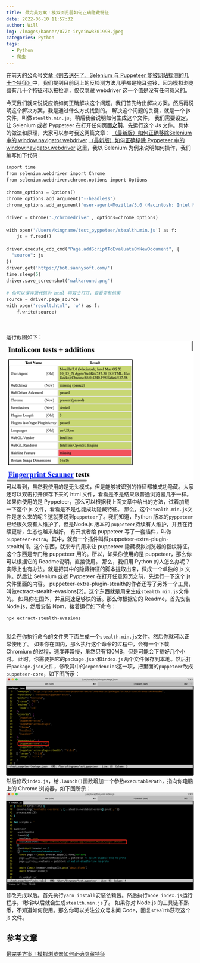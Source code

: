 ```yaml
---
title: 最完美方案！模拟浏览器如何正确隐藏特征
date: 2022-06-10 11:57:32
author: Will
img: /images/banner/072c-iryninw3301998.jpeg
categories: Python
tags:
  - Python
  - 爬虫
---
```

        

在前天的公众号文章[《别去送死了。Selenium 与 Puppeteer 能被网站探测的几十个特征》](https://mp.weixin.qq.com/s?__biz=MzI2MzEwNTY3OQ==&mid=2648979700&idx=1&sn=ec98a4dd7ad660ad8af664942c25072f&scene=21#wechat_redirect)中，我们提到目前网上的反检测方法几乎都是掩耳盗铃，因为模拟浏览器有几十个特征可以被检测，仅仅隐藏 webdriver 这一个值是没有任何意义的。
 
今天我们就来说说应该如何正确解决这个问题。我们首先给出解决方案。然后再说明这个解决方案，我是通过什么方式找到的。
解决这个问题的关键，就是一个 js 文件，叫做`stealth.min.js`。稍后我会说明如何生成这个文件。
我们需要设定，让 Selenium 或者 Pyppeteer 在打开任何页面**之前**，先运行这个 Js 文件。具体的做法和原理，大家可以参考我这两篇文章：
[（最新版）如何正确移除Selenium中的 window.navigator.webdriver](https://mp.weixin.qq.com/s?__biz=MzI2MzEwNTY3OQ==&mid=2648978304&idx=1&sn=bff6a1f03b29702f2393a9fef9a50452&scene=21#wechat_redirect)
[（最新版）如何正确移除 Pyppeteer 中的window.navigator.webdriver](https://mp.weixin.qq.com/s?__biz=MzI2MzEwNTY3OQ==&mid=2648978312&idx=1&sn=516564fbb02aca47a1e8b19e1ed9a167&chksm=f2506e68c527e77eca1c987af90c427bdb1c746f0bff6973d1f1a8dcb7d41c814b74af745c87&token=465047301&lang=zh_CN&scene=21#wechat_redirect)
这里，我以 Selenium 为例来说明如何操作，我们编写如下代码：
```python
import time
from selenium.webdriver import Chrome
from selenium.webdriver.chrome.options import Options

chrome_options = Options()
chrome_options.add_argument("--headless")
chrome_options.add_argument('user-agent=Mozilla/5.0 (Macintosh; Intel Mac OS X 10_15_7) AppleWebKit/537.36 (KHTML, like Gecko) Chrome/86.0.4240.198 Safari/537.36')

driver = Chrome('./chromedriver', options=chrome_options)

with open('/Users/kingname/test_pyppeteer/stealth.min.js') as f:
    js = f.read()

driver.execute_cdp_cmd("Page.addScriptToEvaluateOnNewDocument", {
  "source": js
})
driver.get('https://bot.sannysoft.com/')
time.sleep(5)
driver.save_screenshot('walkaround.png')

# 你可以保存源代码为 html 再双击打开，查看完整结果
source = driver.page_source
with open('result.html', 'w') as f:
    f.write(source)
 
 
```

运行截图如下：
![](/images/最完美方案！模拟浏览器如何正确隐藏特征/1654940870.049451.jpg)
可以看到，虽然我使用的是无头模式，但是能够被识别的特征都被成功隐藏。大家还可以双击打开保存下来的 html 文件，看看是不是结果跟普通浏览器几乎一样。
如果你使用的是 Pyppeteer，那么可以根据我上面文章中给出的方法，试着加载一下这个 js 文件，看看是不是也能成功隐藏特征。
那么，这个`stealth.min.js`文件是怎么来的呢？这就要说到`puppeteer`了。我们知道，Python 版本的`pyppeteer`已经很久没有人维护了，但是Node.js 版本的 `puppeteer`持续有人维护，并且在持续更新，生态也越来越好。
有开发者给 puppeteer 写了一套插件，叫做`puppeteer-extra`。其中，就有一个插件叫做puppeteer-extra-plugin-stealth[1]。这个东西，就来专门用来让 puppeteer 隐藏模拟浏览器的指纹特征。
这个东西是专门给 puppeteer 用的。所以，如果你使用的是 puppeteer，那么你可以根据它的 Readme说明，直接使用。
那么，我们用 Python 的人怎么办呢？实际上也有办法。就是把其中的隐藏特征的脚本提取出来，做成一个单独的 js 文件。然后让 Selenium 或者 Pyppeteer 在打开任意网页之前，先运行一下这个 js 文件里面的内容。
puppeteer-extra-plugin-stealth的作者还写了另外一个工具，叫做extract-stealth-evasions[2]。这个东西就是用来生成`stealth.min.js`文件的。
如果你在国外，并且网速足够快的话。那么你根据它的 Readme，首先安装 Node.js，然后安装 Npm，接着运行如下命令：
```bash
npx extract-stealth-evasions
 
```

就会在你执行命令的文件夹下面生成一个`stealth.min.js`文件。然后你就可以正常使用了。
如果你在国内，那么执行这个命令的过程中，会有一个下载 Chromium 的过程，速度非常慢，虽然只有130MB，但是可能会下载好几个小时。
此时，你需要把它的`package.json`和`index.js`两个文件保存到本地。然后打开`package.json`文件，修改其中的`dependencies`这一项，把里面的`puppeteer`改成`puppeteer-core`，如下图所示：
![](/images/最完美方案！模拟浏览器如何正确隐藏特征/1654940870.356005.jpg)
然后修改`index.js`，给`.launch()`函数增加一个参数`executablePath`，指向你电脑上的 Chrome 浏览器，如下图所示：
![](/images/最完美方案！模拟浏览器如何正确隐藏特征/1654940870.654757.jpg)
修改完成以后。首先执行`yarn install`安装依赖包。然后执行`node index.js`运行程序。1秒钟以后就会生成`stealth.min.js`了。
如果你对 Node.js 的工具链不熟悉，不知道如何使用。那么你可以关注公众号未闻 Code，回复`stealth`获取这个 js 文件。

 


## 参考文章
[最完美方案！模拟浏览器如何正确隐藏特征](https://mp.weixin.qq.com/s?__biz=MzI2MzEwNTY3OQ==&mid=2648979719&idx=1&sn=71fe9932ae38f2f630f9c817033401dd&chksm=f25064e7c527edf17d617ef28928982c7df6e248d8980758c22a9e0cac67993d51f42da21031&cur_album_id=1318368205836189696&scene=189#wechat_redirect)